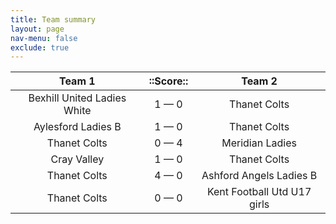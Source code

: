 ```yaml
---
title: Team summary
layout: page
nav-menu: false
exclude: true
---
```




|           Team 1            |  ::Score::  |           Team 2            |
|:---------------------------:|:-----------:|:---------------------------:|
| Bexhill United Ladies White | 1 &mdash; 0 |        Thanet Colts         |
|     Aylesford Ladies B      | 1 &mdash; 0 |        Thanet Colts         |
|        Thanet Colts         | 0 &mdash; 4 |       Meridian Ladies       |
|         Cray Valley         | 1 &mdash; 0 |        Thanet Colts         |
|        Thanet Colts         | 4 &mdash; 0 |   Ashford Angels Ladies B   |
|        Thanet Colts         | 0 &mdash; 0 | Kent Football Utd U17 girls |

 <br /><br /><br />